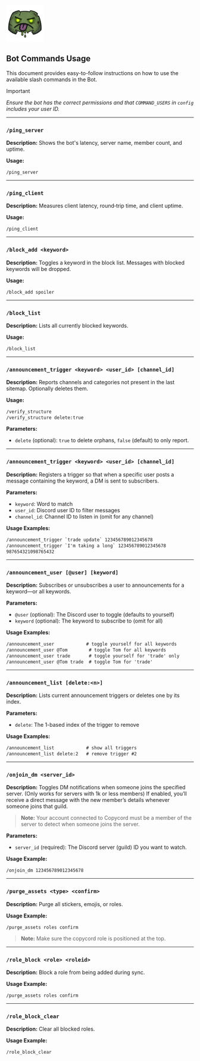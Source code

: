 <p align="left">
  <img src="../logo/logo.png" alt="Copycord Logo" width="100"/>
</p>

## Bot Commands Usage

This document provides easy-to-follow instructions on how to use the available slash commands in the Bot.

> [!IMPORTANT]
> *Ensure the bot has the correct permissions and that `COMMAND_USERS` in `config` includes your user ID.*

---

### `/ping_server`

**Description:** Shows the bot's latency, server name, member count, and uptime.

**Usage:**

```
/ping_server
```

---

### `/ping_client`

**Description:** Measures client latency, round‑trip time, and client uptime.

**Usage:**

```
/ping_client
```

---

### `/block_add <keyword>`

**Description:** Toggles a keyword in the block list. Messages with blocked keywords will be dropped.

**Usage:**

```
/block_add spoiler
```

---

### `/block_list`

**Description:** Lists all currently blocked keywords.

**Usage:**

```
/block_list
```

---


### `/announcement_trigger <keyword> <user_id> [channel_id]`


**Description:** Reports channels and categories not present in the last sitemap. Optionally deletes them.

**Usage:**

```
/verify_structure
/verify_structure delete:true
```

**Parameters:**

* `delete` (optional): `true` to delete orphans, `false` (default) to only report.


---


### `/announcement_trigger <keyword> <user_id> [channel_id]`


**Description:** Registers a trigger so that when a specific user posts a message containing the keyword, a DM is sent to subscribers.

**Parameters:**

* `keyword`: Word to match
* `user_id`: Discord user ID to filter messages
* `channel_id`: Channel ID to listen in (omit for any channel)

**Usage Examples:**

```
/announcement_trigger `trade update` 123456789012345678
/announcement_trigger `I'm taking a long` 123456789012345678 987654321098765432
```

---


### `/announcement_user [@user] [keyword]`


**Description:** Subscribes or unsubscribes a user to announcements for a keyword—or all keywords.

**Parameters:**

* `@user` (optional): The Discord user to toggle (defaults to yourself)
* `keyword` (optional): The keyword to subscribe to (omit for all)

**Usage Examples:**

```
/announcement_user            # toggle yourself for all keywords
/announcement_user @Tom        # toggle Tom for all keywords
/announcement_user trade       # toggle yourself for 'trade' only
/announcement_user @Tom trade  # toggle Tom for 'trade'
```

---

### `/announcement_list [delete:<n>]`


**Description:** Lists current announcement triggers or deletes one by its index.

**Parameters:**

* `delete`: The 1-based index of the trigger to remove

**Usage Examples:**

```
/announcement_list            # show all triggers
/announcement_list delete:2   # remove trigger #2
```

---

### `/onjoin_dm <server_id>`

**Description:** Toggles DM notifications when someone joins the specified server. (Only works for servers with 1k or less members)
If enabled, you’ll receive a direct message with the new member’s details whenever someone joins that guild.
> **Note:** Your account connected to Copycord must be a member of the server to detect when someone joins the server.

**Parameters:**
* `server_id` (required): The Discord server (guild) ID you want to watch.

**Usage Example:**


```
/onjoin_dm 123456789012345678
```

---
### `/purge_assets <type> <confirm>`
**Description:** Purge all stickers, emojis, or roles.

**Usage Example:**
```
/purge_assets roles confirm
```
> **Note:** Make sure the copycord role is positioned at the top.

---

### `/role_block <role> <roleid>`
**Description:** Block a role from being added during sync.

**Usage Example:**
```
/purge_assets roles confirm
```

---
### `/role_block_clear`
**Description:** Clear all blocked roles.

**Usage Example:**
```
/role_block_clear
```